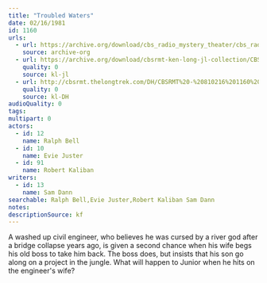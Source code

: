 ```yaml
---
title: "Troubled Waters"
date: 02/16/1981
id: 1160
urls: 
  - url: https://archive.org/download/cbs_radio_mystery_theater/cbs_radio_mystery_theater-1151-1200.zip/cbs_radio_mystery_theater-1151-1200%2Fcbsrmt_1160_troubled_waters.mp3
    source: archive-org
  - url: https://archive.org/download/cbsrmt-ken-long-jl-collection/CBSRMT - 810216 1160 Troubled Waters_jl.mp3
    quality: 0
    source: kl-jl
  - url: http://cbsrmt.thelongtrek.com/DH/CBSRMT%20-%20810216%201160%20Troubled%20Waters_dh.mp3
    quality: 0
    source: kl-DH
audioQuality: 0
tags: 
multipart: 0
actors:  
  - id: 12
    name: Ralph Bell  
  - id: 10
    name: Evie Juster  
  - id: 91
    name: Robert Kaliban
writers:  
  - id: 13
    name: Sam Dann
searchable: Ralph Bell,Evie Juster,Robert Kaliban Sam Dann
notes: 
descriptionSource: kf
---
```

A washed up civil engineer, who believes he was cursed by a river god after a bridge collapse years ago, is given a second chance when his wife begs his old boss to take him back. The boss does, but insists that his son go along on a project in the jungle. What will happen to Junior when he hits on the engineer's wife?